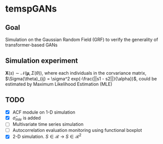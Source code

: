 # temspGANs

## Goal
Simulation on the Gaussian Random Field (GRF) to verify the generality of transformer-based GANs

## Simulation experiment 
$\mathbf{X}(s) \sim \mathcal{N}(\boldsymbol{\mu}, \Sigma(\theta))$, 
where each individuals in the corvariance matrix, $\Sigma(\theta)_{ij} = \sigma^2 exp(-\frac{||s1 - s2||}{\alpha})$,
could be estimated by Maximum Likelihood Estimation (MLE)

## TODO

  - [x] ACF module on 1-D simulation
  - [x] $\hat{\sigma}_{mle}$ is added
  - [ ] Multivariate time series simulation
  - [ ] Autocorrelation evaluation monitoring using functional boxplot
  - [x] 2-D simulation. $S \in \mathcal{R}$ -> $S \in \mathcal{R}^2$

